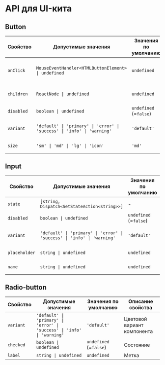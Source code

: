 # API для UI-кита

## Button

| Свойство   | Допустимые значения                                                     | Значения по умолчанию  | Описание свойства             |
| ---------- | ----------------------------------------------------------------------- | ---------------------- | ----------------------------- |
| `onClick`  | `MouseEventHandler<HTMLButtonElement> \| undefined`                     | `undefined`            | Событие при нажатии на кнопку |
| `children` | `ReactNode \| undefined`                                                | `undefined`            | Дочерние элементы кнопки      |
| `disabled` | `boolean \| undefined`                                                  | `undefined` (=`false`) | Активность кнопки             |
| `variant`  | `'default' \| 'primary' \| 'error' \| 'success' \| 'info' \| 'warning'` | `'default'`            | Цветовой вариант кнопки       |
| `size`     | `'sm' \| 'md' \| 'lg' \| 'icon'`                                        | `'md'`                 | Размер кнопки                 |

## Input

| Свойство      | Допустимые значения                                                     | Значения по умолчанию  | Описание свойства       |
| ------------- | ----------------------------------------------------------------------- | ---------------------- | ----------------------- |
| `state`       | `[string, Dispatch<SetStateAction<string>>]`                            | -                      | Состояние поля ввода    |
| `disabled`    | `boolean \| undefined`                                                  | `undefined` (=`false`) | Активность кнопки       |
| `variant`     | `'default' \| 'primary' \| 'error' \| 'success' \| 'info' \| 'warning'` | `'default'`            | Цветовой вариант кнопки |
| `placeholder` | `string \| undefined`                                                   | `undefined`            | Текстовая подсказка     |
| `name`        | `string \| undefined`                                                   | `undefined`            | Название поля           |

## Radio-button

| Свойство  | Допустимые значения                                                     | Значения по умолчанию  | Описание свойства           |
| --------- | ----------------------------------------------------------------------- | ---------------------- | --------------------------- |
| `variant` | `'default' \| 'primary' \| 'error' \| 'success' \| 'info' \| 'warning'` | `'default'`            | Цветовой вариант компонента |
| `checked` | `boolean \| undefined`                                                  | `undefined` (=`false`) | Состояние                   |
| `label`   | `string \| undefined`                                                   | `undefined`            | Метка                       |
